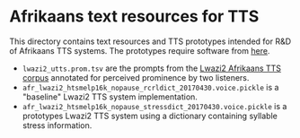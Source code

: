 Afrikaans text resources for TTS
================================

This directory contains text resources and TTS prototypes intended for R&D of Afrikaans TTS systems. The prototypes require software from [here](https://github.com/NWU-MuST/ttslab2).

 - `lwazi2_utts.prom.tsv` are the prompts from the [Lwazi2 Afrikaans TTS corpus][rma:afr] annotated for perceived prominence by two listeners.
 - `afr_lwazi2_htsmelp16k_nopause_rcrldict_20170430.voice.pickle` is a "baseline" Lwazi2 TTS system implementation.
 - `afr_lwazi2_htsmelp16k_nopause_stressdict_20170430.voice.pickle` is a prototypes Lwazi2 TTS system using a dictionary containing syllable stress information.

[rma:afr]: http://rma.nwu.ac.za/index.php/lwazi2-afr-tts-corpus.html
